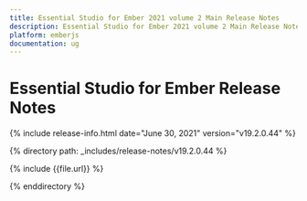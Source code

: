 ```yaml
---
title: Essential Studio for Ember 2021 volume 2 Main Release Notes  
description: Essential Studio for Ember 2021 volume 2 Main Release Notes  
platform: emberjs
documentation: ug
---
```


# Essential Studio for Ember  Release Notes  

{% include release-info.html date="June 30, 2021"  version="v19.2.0.44" %} 


{% directory path: _includes/release-notes/v19.2.0.44 %}

{% include {{file.url}} %}

{% enddirectory %}